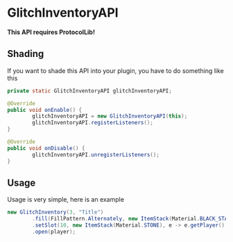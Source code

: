 # GlitchInventoryAPI
**This API requires ProtocolLib!**

## Shading
If you want to shade this API into your plugin, you have to do something like this
```java
private static GlitchInventoryAPI glitchInventoryAPI;

@Override
public void onEnable() {
        glitchInventoryAPI = new GlitchInventoryAPI(this);
        glitchInventoryAPI.registerListeners();
}

@Override
public void onDisable() {
        glitchInventoryAPI.unregisterListeners();
}
```

## Usage
Usage is very simple, here is an example
```java
new GlitchInventory(3, "Title")
        .fill(FillPattern.Alternately, new ItemStack(Material.BLACK_STAINED_GLASS_PANE), new ItemStack(Material.GRAY_STAINED_GLASS_PANE))
        .setSlot(10, new ItemStack(Material.STONE), e -> e.getPlayer().sendMessage("Simple GUI created with GlitchInventoryAPI!"))
        .open(player);
```
